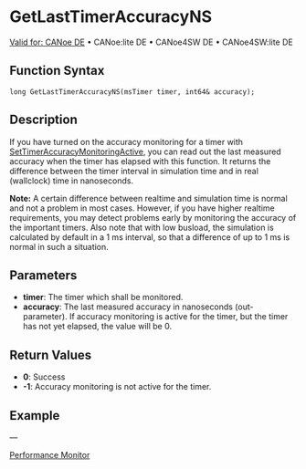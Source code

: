 # GetLastTimerAccuracyNS

[Valid for: CANoe DE](../../../Shared/FeatureAvailability.md) • CANoe:lite DE • CANoe4SW DE • CANoe4SW:lite DE

## Function Syntax

```plaintext
long GetLastTimerAccuracyNS(msTimer timer, int64& accuracy);
```

## Description

If you have turned on the accuracy monitoring for a timer with [SetTimerAccuracyMonitoringActive](CAPLfunctionSetTimerAccuracyMonitoringActive.md), you can read out the last measured accuracy when the timer has elapsed with this function. It returns the difference between the timer interval in simulation time and in real (wallclock) time in nanoseconds.

**Note:** A certain difference between realtime and simulation time is normal and not a problem in most cases. However, if you have higher realtime requirements, you may detect problems early by monitoring the accuracy of the important timers. Also note that with low busload, the simulation is calculated by default in a 1 ms interval, so that a difference of up to 1 ms is normal in such a situation.

## Parameters

- **timer**: The timer which shall be monitored.
- **accuracy**: The last measured accuracy in nanoseconds (out-parameter). If accuracy monitoring is active for the timer, but the timer has not yet elapsed, the value will be 0.

## Return Values

- **0**: Success
- **-1**: Accuracy monitoring is not active for the timer.

## Example

—

[Performance Monitor](../../../CANoeCANalyzer/Performance/PerformanceMonitor.md)
